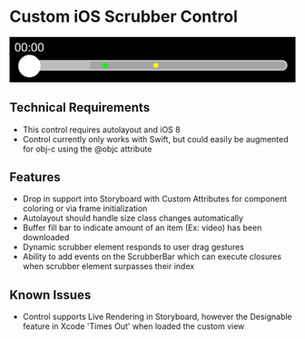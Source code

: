 # Custom iOS Scrubber Control
![ScrubberControl Image](/readme_images/scrubberControlImage.jpg?raw=true)

## Technical Requirements
* This control requires autolayout and iOS 8
* Control currently only works with Swift, but could easily be augmented for obj-c using the @objc attribute

## Features
* Drop in support into Storyboard with Custom Attributes for component coloring or via frame initialization
* Autolayout should handle size class changes automatically
* Buffer fill bar to indicate amount of an item (Ex: video) has been downloaded
* Dynamic scrubber element responds to user drag gestures
* Ability to add events on the ScrubberBar which can execute closures when scrubber element surpasses their index

## Known Issues
* Control supports Live Rendering in Storyboard, however the Designable feature in Xcode 'Times Out' when loaded the custom view